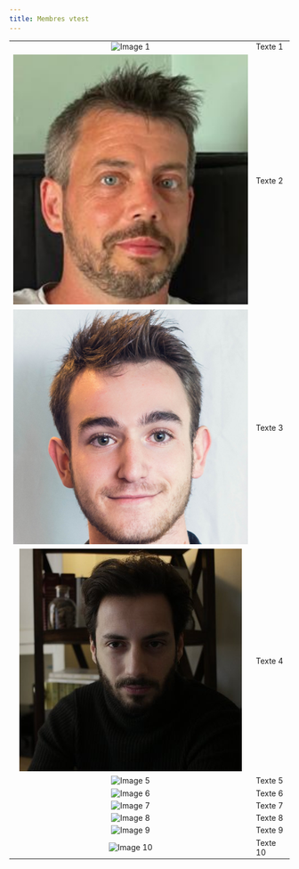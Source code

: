 ```yaml
---
title: Membres vtest
---
```


|           |           |
|:----------:|:----------|
| ![Image 1](julliard_virginie.jpg) | Texte 1 |
| ![Image 2](lejeune_gael.png) | Texte 2 |
| ![Image 3](alie_felix.png) | Texte 3 |
| ![Image 4](boute_edouard.jpg) | Texte 4 |
| ![Image 5](lien_image_5) | Texte 5 |
| ![Image 6](lien_image_6) | Texte 6 |
| ![Image 7](lien_image_7) | Texte 7 |
| ![Image 8](lien_image_8) | Texte 8 |
| ![Image 9](lien_image_9) | Texte 9 |
| ![Image 10](lien_image_10) | Texte 10 |